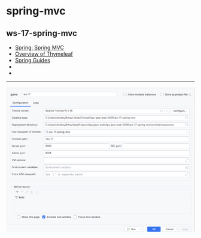 # spring-mvc

## ws-17-spring-mvc
- [Spring: Spring MVC](https://www.linkedin.com/learning/spring-spring-mvc-2/why-use-spring-mvc?autoSkip=true&resume=false&u=2113185)
- [Overview of Thymeleaf](https://www.linkedin.com/learning/spring-web-mvc-6/overview-of-thymeleaf?u=2113185)
- [Spring Guides](https://spring.io/guides)
- []()
- []()


___

![img_2.png](img_2.png)